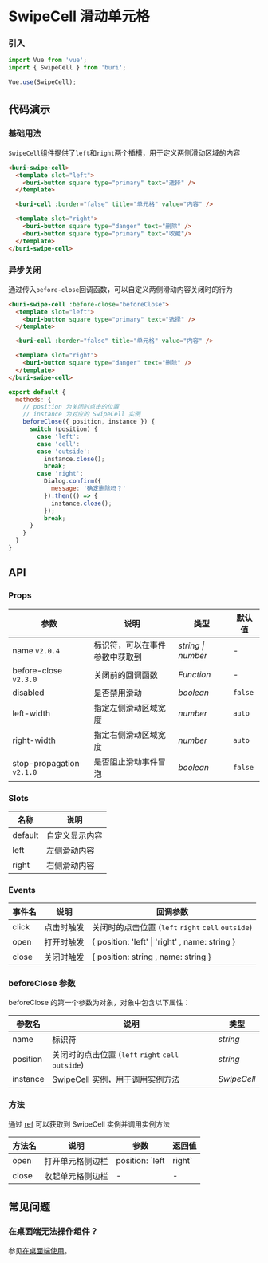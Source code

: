 # SwipeCell 滑动单元格

### 引入

``` javascript
import Vue from 'vue';
import { SwipeCell } from 'buri';

Vue.use(SwipeCell);
```

## 代码演示

### 基础用法

`SwipeCell`组件提供了`left`和`right`两个插槽，用于定义两侧滑动区域的内容

```html
<buri-swipe-cell>
  <template slot="left">
    <buri-button square type="primary" text="选择" />
  </template>

  <buri-cell :border="false" title="单元格" value="内容" />

  <template slot="right">
    <buri-button square type="danger" text="删除" />
    <buri-button square type="primary" text="收藏"/>
  </template>
</buri-swipe-cell>
```

### 异步关闭

通过传入`before-close`回调函数，可以自定义两侧滑动内容关闭时的行为

```html
<buri-swipe-cell :before-close="beforeClose">
  <template slot="left">
    <buri-button square type="primary" text="选择" />
  </template>

  <buri-cell :border="false" title="单元格" value="内容" />

  <template slot="right">
    <buri-button square type="danger" text="删除" />
  </template>
</buri-swipe-cell>
```

```js
export default {
  methods: {
    // position 为关闭时点击的位置
    // instance 为对应的 SwipeCell 实例
    beforeClose({ position, instance }) {
      switch (position) {
        case 'left':
        case 'cell':
        case 'outside':
          instance.close();
          break;
        case 'right':
          Dialog.confirm({
            message: '确定删除吗？'
          }).then(() => {
            instance.close();
          });
          break;
      }
    }
  }
}
```

## API

### Props

| 参数 | 说明 | 类型 | 默认值 |
|------|------|------|------|
| name `v2.0.4` | 标识符，可以在事件参数中获取到 | *string \| number* | - |
| before-close `v2.3.0` | 关闭前的回调函数 | *Function* | - |
| disabled | 是否禁用滑动 | *boolean* | `false` |
| left-width | 指定左侧滑动区域宽度 | *number* | `auto` |
| right-width | 指定右侧滑动区域宽度 | *number* | `auto` |
| stop-propagation `v2.1.0` | 是否阻止滑动事件冒泡 | *boolean* | `false` |

### Slots

| 名称 | 说明 |
|------|------|
| default | 自定义显示内容 |
| left | 左侧滑动内容 |
| right | 右侧滑动内容 |

### Events

| 事件名 | 说明 | 回调参数 |
|------|------|------|
| click | 点击时触发 | 关闭时的点击位置 (`left` `right` `cell` `outside`) |
| open | 打开时触发 | { position: 'left' \| 'right' , name: string } |
| close | 关闭时触发 | { position: string , name: string } |

### beforeClose 参数

beforeClose 的第一个参数为对象，对象中包含以下属性：

| 参数名 | 说明 | 类型 |
|------|------|------|
| name | 标识符 | *string* |
| position | 关闭时的点击位置 (`left` `right` `cell` `outside`) | *string* |
| instance | SwipeCell 实例，用于调用实例方法 | *SwipeCell* |

### 方法

通过 [ref](https://cn.vuejs.org/v2/api/#ref) 可以获取到 SwipeCell 实例并调用实例方法

| 方法名 | 说明 | 参数 | 返回值 |
|------|------|------|------|
| open | 打开单元格侧边栏 | position: `left | right` | - |
| close | 收起单元格侧边栏 | - | - |

## 常见问题

### 在桌面端无法操作组件？

参见[在桌面端使用](#/zh-CN/quickstart#zai-zhuo-mian-duan-shi-yong)。
